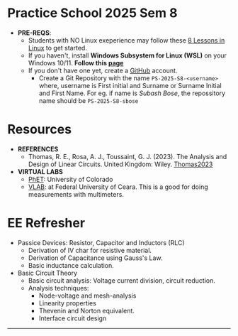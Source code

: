 # Practice School 2025 Sem 8

- **PRE-REQS**:
  - Students with NO Linux exeperience may follow these [8 Lessons in Linux](https://github.com/silicon-vlsi-org/module-cs3-301) to get started.
  - If you haven't, install **Windows Subsystem for Linux (WSL)** on your Windows 10/11. **Follow this [page](https://github.com/silicon-vlsi-org/eda-wsl2)**
  - If you don't have one yet, create a [GitHub](https://github.com) account.
    - Create a Git Repository with the name `PS-2025-S8-<username>` where, username is First initial and Surname or Surname Initial and First Name. For eg. if name is _Subash Bose_, the repossitory name should be `PS-2025-S8-sbose`

# Resources

- **REFERENCES**
  - Thomas, R. E., Rosa, A. J., Toussaint, G. J. (2023). The Analysis and Design of Linear Circuits. United Kingdom: Wiley. [Thomas2023]
- **VIRTUAL LABS**
  - [PhET](https://phet.colorado.edu/en/simulations/filter?subjects=physics&type=html): University of Colorado
  - [VLAB](https://www.laboratoriovirtual.fisica.ufc.br/capacitores?lang=en): at Federal University of Ceara. This is a good for doing measurements with multimeters.
    
# EE Refresher

- Passice Devices: Resistor, Capacitor and Inductors (RLC)
   - Derivation of IV char for resistive material.
   - Derivation of Capacitance using Gauss's Law.
   - Basic inductance calculation.
- Basic Circuit Theory
  - Basic circuit analysis: Voltage current division, circuit reduction.
  - Analysis techniques:
    - Node-voltage and mesh-analysis
    - Linearity properties
    - Thevenin and Norton equivalent.
    - Interface circuit design


* * *

[Thomas2023]:           https://www.dropbox.com/scl/fi/83ygnyynx2sfex1h7tdhg/Thomas-AnalysisDesignOfLinearCkts-Wiley-2023.pdf?rlkey=4xzk0an1z7r3fcj936o0enjg4&st=oio90ydk&dl=0
[SCMOS]:                https://www.mosis.com/files/scmos/scmos.pdf
[NGSpice]:              http://ngspice.sourceforge.net
[NGSpiceMan]:           http://ngspice.sourceforge.net/docs/ngspice-html-manual/manual.xhtml
[Magic]:                http://opencircuitdesign.com/magic/
[Netgen]:               http://opencircuitdesign.com/netgen/

